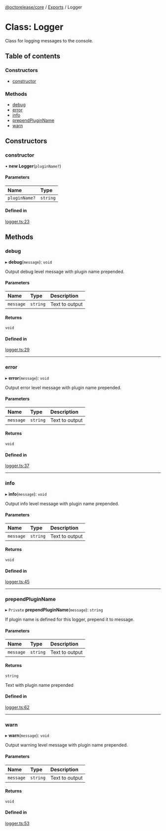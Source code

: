 [@octorelease/core](../README.md) / [Exports](../modules.md) / Logger

# Class: Logger

Class for logging messages to the console.

## Table of contents

### Constructors

- [constructor](Logger.md#constructor)

### Methods

- [debug](Logger.md#debug)
- [error](Logger.md#error)
- [info](Logger.md#info)
- [prependPluginName](Logger.md#prependpluginname)
- [warn](Logger.md#warn)

## Constructors

### constructor

• **new Logger**(`pluginName?`)

#### Parameters

| Name | Type |
| :------ | :------ |
| `pluginName?` | `string` |

#### Defined in

[logger.ts:23](https://github.com/t1m0thyj/octorelease/blob/11f83ae/packages/core/src/logger.ts#L23)

## Methods

### debug

▸ **debug**(`message`): `void`

Output debug level message with plugin name prepended.

#### Parameters

| Name | Type | Description |
| :------ | :------ | :------ |
| `message` | `string` | Text to output |

#### Returns

`void`

#### Defined in

[logger.ts:29](https://github.com/t1m0thyj/octorelease/blob/11f83ae/packages/core/src/logger.ts#L29)

___

### error

▸ **error**(`message`): `void`

Output error level message with plugin name prepended.

#### Parameters

| Name | Type | Description |
| :------ | :------ | :------ |
| `message` | `string` | Text to output |

#### Returns

`void`

#### Defined in

[logger.ts:37](https://github.com/t1m0thyj/octorelease/blob/11f83ae/packages/core/src/logger.ts#L37)

___

### info

▸ **info**(`message`): `void`

Output info level message with plugin name prepended.

#### Parameters

| Name | Type | Description |
| :------ | :------ | :------ |
| `message` | `string` | Text to output |

#### Returns

`void`

#### Defined in

[logger.ts:45](https://github.com/t1m0thyj/octorelease/blob/11f83ae/packages/core/src/logger.ts#L45)

___

### prependPluginName

▸ `Private` **prependPluginName**(`message`): `string`

If plugin name is defined for this logger, prepend it to message.

#### Parameters

| Name | Type | Description |
| :------ | :------ | :------ |
| `message` | `string` | Text to output |

#### Returns

`string`

Text with plugin name prepended

#### Defined in

[logger.ts:62](https://github.com/t1m0thyj/octorelease/blob/11f83ae/packages/core/src/logger.ts#L62)

___

### warn

▸ **warn**(`message`): `void`

Output warning level message with plugin name prepended.

#### Parameters

| Name | Type | Description |
| :------ | :------ | :------ |
| `message` | `string` | Text to output |

#### Returns

`void`

#### Defined in

[logger.ts:53](https://github.com/t1m0thyj/octorelease/blob/11f83ae/packages/core/src/logger.ts#L53)
